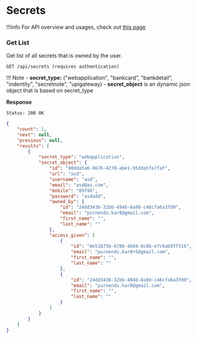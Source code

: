 # Secrets

!!!info
    For API overview and usages, check out [this page](0-overview.md)


### Get List
Get list of all secrets that is owned by the user.

```
GET /api/secrets (requires authentication)
```

!!! Note
    - **secret_type:** ("webapplication", "bankcard", "bankdetail", "indentity", "secretnote", "upigateway)
    - **secret_object** is an dynamic json object that is based on secret_type

**Response**
```
Status: 200 OK
```
```json
{
    "count": 1,
    "next": null,
    "previous": null,
    "results": [
        {
            "secret_type": "webapplication",
            "secret_object": {
                "id": "90dda5a6-967b-4270-abe1-95dda5fe7faf",
                "url": "asd",
                "username": "asd",
                "email": "asd@as.com",
                "mobile": "89798",
                "password": "asdadd",
                "owned_by": {
                    "id": "24dd3436-32bb-4946-8a98-c46cfa6a3fd0",
                    "email": "purnendu.kar8@gmail.com",
                    "first_name": "",
                    "last_name": ""
                },
                "access_given": [
                    {
                        "id": "0e51875b-6786-4604-8c86-e7c6ab9ff516",
                        "email": "purnendu.kar8+5@gmail.com",
                        "first_name": "",
                        "last_name": ""
                    },
                    {
                        "id": "24dd3436-32bb-4946-8a98-c46cfa6a3fd0",
                        "email": "purnendu.kar8@gmail.com",
                        "first_name": "",
                        "last_name": ""
                    }
                ]
            }
        }
    ]
}
```
